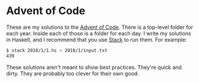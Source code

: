 # Advent of Code

These are my solutions to the [Advent of Code](https://adventofcode.com). There
is a top-level folder for each year. Inside each of those is a folder for each
day. I write my solutions in Haskell, and I recommend that you use [Stack][] to
run them. For example:

``` sh
$ stack 2018/1/1.hs < 2018/1/input.txt
439
```

These solutions aren't meant to show best practices. They're quick and dirty.
They are probably too clever for their own good.

[Stack]: https://docs.haskellstack.org/en/stable/README/
